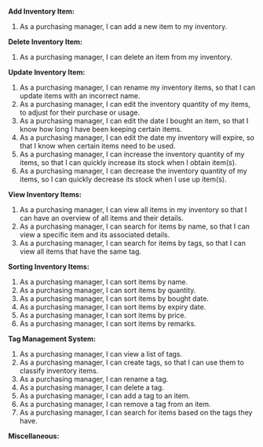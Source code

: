 <!-- markdownlint-disable-file first-line-h1 -->

**Add Inventory Item:**

1. As a purchasing manager, I can add a new item to my inventory.

**Delete Inventory Item:**

1. As a purchasing manager, I can delete an item from my inventory.

**Update Inventory Item:**

1. As a purchasing manager, I can rename my inventory items, so that I can update items with an incorrect name.
1. As a purchasing manager, I can edit the inventory quantity of my items, to adjust for their purchase or usage.
1. As a purchasing manager, I can edit the date I bought an item, so that I know how long I have been keeping certain items.
1. As a purchasing manager, I can edit the date my inventory will expire, so that I know when certain items need to be used.
1. As a purchasing manager, I can increase the inventory quantity of my items, so that I can quickly increase its stock when I obtain item(s).
1. As a purchasing manager, I can decrease the inventory quantity of my items, so I can quickly decrease its stock when I use up item(s).

**View Inventory Items:**

1. As a purchasing manager, I can view all items in my inventory so that I can have an overview of all items and their details.
1. As a purchasing manager, I can search for items by name, so that I can view a specific item and its associated details.
1. As a purchasing manager, I can search for items by tags, so that I can view all items that have the same tag.

**Sorting Inventory Items:**

1. As a purchasing manager, I can sort items by name.
1. As a purchasing manager, I can sort items by quantity.
1. As a purchasing manager, I can sort items by bought date.
1. As a purchasing manager, I can sort items by expiry date.
1. As a purchasing manager, I can sort items by price.
1. As a purchasing manager, I can sort items by remarks.

**Tag Management System:**

1. As a purchasing manager, I can view a list of tags.
1. As a purchasing manager, I can create tags, so that I can use them to classify inventory items.
1. As a purchasing manager, I can rename a tag.
1. As a purchasing manager, I can delete a tag.
1. As a purchasing manager, I can add a tag to an item.
1. As a purchasing manager, I can remove a tag from an item.
1. As a purchasing manager, I can search for items based on the tags they have.

**Miscellaneous:**

<!--- To be added if any, else remove -->
